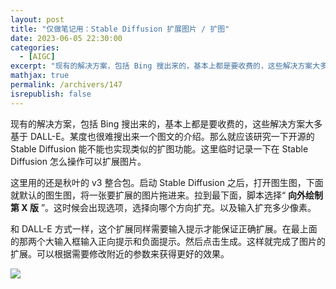 ```yaml
---
layout: post
title: "仅做笔记用：Stable Diffusion 扩展图片 / 扩图"
date: 2023-06-05 22:30:00
categories: 
  - [AIGC]
excerpt: "现有的解决方案，包括 Bing 搜出来的，基本上都是要收费的，这些解决方案大多基于 DALL-E。某度也很难搜出来一个图文的介绍。那么就应该研究一下开源的 Stable Diffusion 能不能也实现类似的扩图功能。这里临时记录一下在 Stable Diffusion 怎么操作可以扩展图片。"
mathjax: true
permalink: /archivers/147
isrepublish: false
---
```


现有的解决方案，包括 Bing 搜出来的，基本上都是要收费的，这些解决方案大多基于 DALL-E。某度也很难搜出来一个图文的介绍。那么就应该研究一下开源的 Stable Diffusion 能不能也实现类似的扩图功能。这里临时记录一下在 Stable Diffusion 怎么操作可以扩展图片。

这里用的还是秋叶的 v3 整合包。启动 Stable Diffusion 之后，打开图生图，下面就默认的图生图，将一张要扩展的图片拖进来。拉到最下面，脚本选择“ **向外绘制第 X 版** ”。这时候会出现选项，选择向哪个方向扩充。以及输入扩充多少像素。

和 DALL-E 方式一样，这个扩展同样需要输入提示才能保证正确扩展。在最上面的那两个大输入框输入正向提示和负面提示。然后点击生成。这样就完成了图片的扩展。可以根据需要修改附近的参数来获得更好的效果。

![](https://images.weserv.nl/?url=https://img-blog.csdnimg.cn/89f556ef29564c159b675ac5642328c3.png)